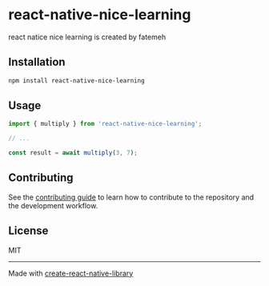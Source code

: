 # react-native-nice-learning

react natice nice learning is created by fatemeh

## Installation

```sh
npm install react-native-nice-learning
```

## Usage

```js
import { multiply } from 'react-native-nice-learning';

// ...

const result = await multiply(3, 7);
```

## Contributing

See the [contributing guide](CONTRIBUTING.md) to learn how to contribute to the repository and the development workflow.

## License

MIT

---

Made with [create-react-native-library](https://github.com/callstack/react-native-builder-bob)
